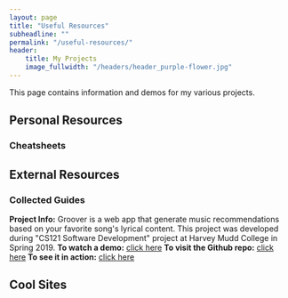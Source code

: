 ```yaml
---
layout: page
title: "Useful Resources"
subheadline: ""
permalink: "/useful-resources/"
header:
    title: My Projects
    image_fullwidth: "/headers/header_purple-flower.jpg"
---
```

This page contains information and demos for my various projects.

## Personal Resources
### Cheatsheets

## External Resources
### Collected Guides
**Project Info:** Groover is a web app that generate music recommendations based on your favorite song's lyrical content. This project was developed during "CS121 Software Development" project at Harvey Mudd College in Spring 2019.
**To watch a demo:** [click here](http://www.groovermusic.net/)
**To visit the Github repo:** [click here](https://github.com/sienaguerrero/cuarenta)
**To see it in action:** [click here](http://www.groovermusic.net/)

## Cool Sites
